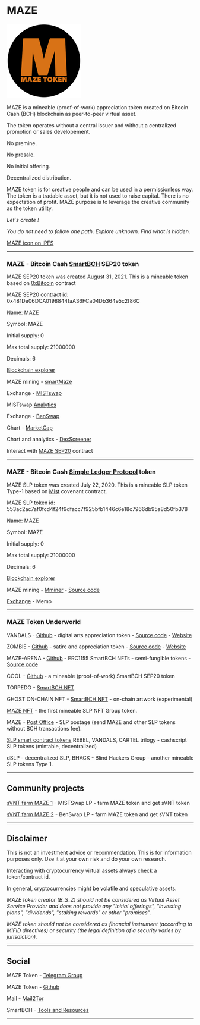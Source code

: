 # MAZE

![MAZE icon](img/maze200.png)

MAZE is a mineable (proof-of-work) appreciation token created on Bitcoin Cash (BCH) blockchain as peer-to-peer virtual asset.

The token operates without a central issuer and without a centralized promotion or sales developement.

No premine.

No presale.

No initial offering.

Decentralized distribution.

MAZE token is for creative people and can be used in a permissionless way. The token is a tradable asset, but it is not used to raise capital. There is no expectation of profit. MAZE purpose is to leverage the creative community as the token utility.

_Let`s create !_

_You do not need to follow one path. Explore unknown. Find what is hidden._

[MAZE icon on IPFS](https://gateway.pinata.cloud/ipfs/QmQtFFtwBfzNN5xjR4K7o8yiudK4FPhWMcsRM6pMg7WXFf)

----------------------------------------------------------------------------------------------

### MAZE - Bitcoin Cash [SmartBCH](https://smartbch.org/) SEP20 token

MAZE SEP20 token was created August 31, 2021. This is a mineable token based on [0xBitcoin](https://0xbitcoin.org/#/) contract

MAZE SEP20 contract id: 0x481De06DCA0198844faA36FCa04Db364e5c2f86C

Name: MAZE

Symbol: MAZE

Initial supply: 0

Max total supply: 21000000

Decimals: 6

[Blockchain explorer](https://www.smartscan.cash/address/0x481de06dca0198844faa36fca04db364e5c2f86c)

MAZE mining - [smartMaze](https://github.com/mazetoken/smartMaze)

Exchange - [MISTswap](https://app.mistswap.fi/swap)

MISTswap [Analytics](https://analytics.mistswap.fi/tokens/0x481de06dca0198844faa36fca04db364e5c2f86c)

Exchange - [BenSwap](https://benswap.cash)

Chart - [MarketCap](https://www.marketcap.cash/token/MAZE)

Chart and analytics - [DexScreener](https://dexscreener.com/smartbch/0x1c47c2a72e86b9b488f436f7ac76acc61e531926)

Interact with [MAZE SEP20](https://oneclickdapp.com/email-cosmos) contract

----------------------------------------------------------------------------------------------

### MAZE - Bitcoin Cash [Simple Ledger Protocol](https://simpleledger.cash/) token

MAZE SLP token was created July 22, 2020. This is a mineable SLP token Type-1 based on [Mist](https://github.com/mazetoken/mminer/blob/main/Mistcoin-archive/Mistcoin.md) covenant contract.

MAZE SLP token id: 553ac2ac7af0fcd4f24f9dfacc7f925bfb1446c6e18c7966db95a8d50fb378

Name: MAZE

Symbol: MAZE

Initial supply: 0

Max total supply: 21000000

Decimals: 6

[Blockchain explorer](https://simpleledger.info/token/bb553ac2ac7af0fcd4f24f9dfacc7f925bfb1446c6e18c7966db95a8d50fb378)

MAZE mining - [Mminer](https://mazetoken.github.io/mminer) - [Source code](https://github.com/mazetoken/mminer)

[Exchange](https://memo.cash/token/bb553ac2ac7af0fcd4f24f9dfacc7f925bfb1446c6e18c7966db95a8d50fb378?for-sale) - Memo

----------------------------------------------------------------------------------------------

### MAZE Token Underworld

VANDALS - [Github](https://mazetoken.github.io/vandals) - digital arts appreciation token - [Source code](https://github.com/mazetoken/mazetoken.github.io/vandals) - [Website](https://vandalstoken.onuniverse.com)

ZOMBIE - [Github](https://mazetoken.github.io/zombie) - satire and appreciation token - [Source code](https://github.com/mazetoken/zombie) - [Website](https://zombies.onuniverse.com)

MAZE-ARENA - [Github](https://mazetoken.github.io/arena) - ERC1155 SmartBCH NFTs - semi-fungible tokens - [Source code](https://github.com/mazetoken/arena)

COOL - [Github](https://github.com/mazetoken/cooltoken) - a mineable (proof-of-work) SmartBCH SEP20 token

TORPEDO - [SmartBCH NFT](https://mazetoken.github.io/torpedoNFT)

GHOST ON-CHAIN NFT - [SmartBCH NFT](https://mazetoken.github.io/ghost) - on-chain artwork (experimental)

[MAZE NFT](https://simpleledger.info/token/8678ad8c66cdcbdbb6e8f610fda055458b096c0f09a7fb6a18fe098343411f21) - the first mineable SLP NFT Group token.

MAZE - [Post Office](https://mazepostage.herokuapp.com/) - SLP postage (send MAZE and other SLP tokens without BCH transactions fee).

[SLP smart contract tokens](https://github.com/mazetoken/SLP-smart-contract-tokens) REBEL, VANDALS, CARTEL trilogy - cashscript SLP tokens (mintable, decentralized)

dSLP - decentralized SLP, BHACK - Blind Hackers Group - another mineable SLP tokens Type 1.

----------------------------------------------------------------------------------------------

## Community projects

[sVNT farm MAZE 1](https://svntfarm.netlify.app/farms/xMAZE-BCH) - MISTSwap LP - farm MAZE token and get sVNT token

[sVNT farm MAZE 2](https://svntfarm.netlify.app/farms/MAZE-BCH) - BenSwap LP - farm MAZE token and get sVNT token

----------------------------------------------------------------------------------------------

## Disclaimer

This is not an investment advice or recommendation. This is for information purposes only. Use it at your own risk and do your own research.

Interacting with cryptocurrency virtual assets always check a token/contract id.

In general, cryptocurrencies might be volatile and speculative assets.

_MAZE token creator (B_S_Z) should not be considered as Virtual Asset Service Provider and does not provide any "initial offerings", "investing plans", "dividends", "staking rewards" or other "promises"._

_MAZE token should not be considered as financial instrument (according to MiFID directives) or security (the legal definition of a security varies by jurisdiction)._

----------------------------------------------------------------------------------------------

## Social

MAZE Token - [Telegram Group](https://t.me/mazetokens)

MAZE Token - [Github](https://github.com/mazetoken)

Mail - [Mail2Tor](mailto:mazetoken@mail2tor.com)

SmartBCH - [Tools and Resources](https://mazetoken.github.io/smartBCH-resources)

----------------------------------------------------------------------------------------------